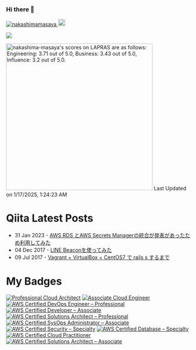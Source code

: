 ### Hi there 👋

<p align="left">
  <a href="https://github.com/nakashimamasaya/nakashimamasaya/">
    <img src="https://komarev.com/ghpvc/?username=nakashimamasaya" alt="nakashimamasaya" />
  </a>
  <a href="https://github.com/nakashimamasaya">
    <img height="20" src="https://img.shields.io/github/followers/nakashimamasaya?label=follow&logo=github&style=flat" />
  </a>
</p>

<picture>
  <source
    srcset="https://github-readme-stats.vercel.app/api?username=nakashimamasaya&show_icons=true&theme=dark"
    media="(prefers-color-scheme: dark)"
  />
  <source
    srcset="https://github-readme-stats.vercel.app/api?username=nakashimamasaya&show_icons=true"
    media="(prefers-color-scheme: light), (prefers-color-scheme: no-preference)"
  />
  <img src="https://github-readme-stats.vercel.app/api?username=anuraghazra&show_icons=true" />
</picture>

<!--START_SECTION:lapras-card-->
<p ><a href="https://lapras.com/public/nakashima-masaya" target="_blank" rel="noopener noreferrer"><img alt="nakashima-masaya's scores on LAPRAS are as follows: Engineering: 3.71 out of 5.0, Business: 3.43 out of 5.0, Influence: 3.2 out of 5.0." src="https://lapras-card-generator.vercel.app/api/svg?e=3.71&b=3.43&i=3.2&b1=%23020e27&b2=%230e5593&i1=%233657a6&i2=%2300aaff&l=en" width="400" ></a>  
Last Updated on 1/17/2025, 1:24:23 AM</p>
<!--END_SECTION:lapras-card-->

# Qiita Latest Posts
<!-- feed start -->
- 31 Jan 2023 - [AWS RDS とAWS Secrets Managerの統合が発表があったため利用してみた](https://qiita.com/kawa18/items/c952cd8d59ed824f4b99)
- 04 Dec 2017 - [LINE Beaconを使ってみた](https://qiita.com/kawa18/items/182ef0a3b713efd330d1)
- 09 Jul 2017 - [Vagrant + VirtualBox + CentOS7 で rails s するまで](https://qiita.com/kawa18/items/1ffe398490242d89cf6b)
<!-- feed end -->

# My Badges
<!--START_SECTION:badges-->
[![Professional Cloud Architect](https://images.credly.com/size/110x110/images/d96faaa1-8c14-4d2d-8927-46f33ccf4523/image.png)](http://www.credly.com/badges/4fb6b512-1338-441a-a669-fc98374d95d6 "Professional Cloud Architect")
[![Associate Cloud Engineer](https://images.credly.com/size/110x110/images/f6c4798e-59c9-4e94-8383-58a9041e8a7f/image.png)](http://www.credly.com/badges/fb69d68e-5a12-4579-b9e3-5ea49c3f01e9 "Associate Cloud Engineer")
[![AWS Certified DevOps Engineer – Professional](https://images.credly.com/size/110x110/images/bd31ef42-d460-493e-8503-39592aaf0458/image.png)](http://www.credly.com/badges/264e69e3-3160-482d-b1d1-4d90e9c128db "AWS Certified DevOps Engineer – Professional")
[![AWS Certified Developer – Associate](https://images.credly.com/size/110x110/images/b9feab85-1a43-4f6c-99a5-631b88d5461b/image.png)](http://www.credly.com/badges/08478a6b-92bf-4b31-bea8-1b6ca361d6fa "AWS Certified Developer – Associate")
[![AWS Certified Solutions Architect – Professional](https://images.credly.com/size/110x110/images/2d84e428-9078-49b6-a804-13c15383d0de/image.png)](http://www.credly.com/badges/f3c16f09-ad54-4d5a-b1b7-48316d14cd61 "AWS Certified Solutions Architect – Professional")
[![AWS Certified SysOps Administrator – Associate](https://images.credly.com/size/110x110/images/f0d3fbb9-bfa7-4017-9989-7bde8eaf42b1/image.png)](http://www.credly.com/badges/25ab7621-92bd-4ab7-a9bd-8cc798c6cbae "AWS Certified SysOps Administrator – Associate")
[![AWS Certified Security – Specialty](https://images.credly.com/size/110x110/images/53acdae5-d69f-4dda-b650-d02ed7a50dd7/image.png)](http://www.credly.com/badges/b1bb8360-3819-4380-a241-c1d3b38db6d2 "AWS Certified Security – Specialty")
[![AWS Certified Database – Specialty](https://images.credly.com/size/110x110/images/885d38e4-55c0-4c35-b4ed-694e2b26be6c/image.png)](http://www.credly.com/badges/fe3e5bfa-0f9f-4e83-a749-32436f90ec32 "AWS Certified Database – Specialty")
[![AWS Certified Cloud Practitioner](https://images.credly.com/size/110x110/images/00634f82-b07f-4bbd-a6bb-53de397fc3a6/image.png)](http://www.credly.com/badges/7cd6a172-cd3a-44b9-8867-324d50eae911 "AWS Certified Cloud Practitioner")
[![AWS Certified Solutions Architect – Associate](https://images.credly.com/size/110x110/images/0e284c3f-5164-4b21-8660-0d84737941bc/image.png)](http://www.credly.com/badges/eb30970f-8b3d-4724-872a-d76cfd67d163 "AWS Certified Solutions Architect – Associate")
<!--END_SECTION:badges-->
